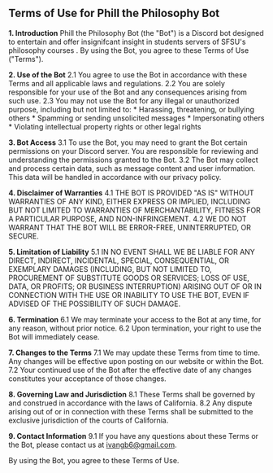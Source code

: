 ## **Terms of Use for Phill the Philosophy Bot**

**1. Introduction**
Phill the Philosophy Bot (the "Bot") is a Discord bot designed to entertain and offer insignifcant insight in  students servers of SFSU's philosophy courses . By using the Bot, you agree to these Terms of Use ("Terms").

**2. Use of the Bot**
2.1 You agree to use the Bot in accordance with these Terms and all applicable laws and regulations.
2.2 You are solely responsible for your use of the Bot and any consequences arising from such use.
2.3 You may not use the Bot for any illegal or unauthorized purpose, including but not limited to:
    * Harassing, threatening, or bullying others
    * Spamming or sending unsolicited messages
    * Impersonating others
    * Violating intellectual property rights or other legal rights

**3. Bot Access**
3.1 To use the Bot, you may need to grant the Bot certain permissions on your Discord server. You are responsible for reviewing and understanding the permissions granted to the Bot.
3.2 The Bot may collect and process certain data, such as message content and user information. This data will be handled in accordance with our privacy policy.

**4. Disclaimer of Warranties**
4.1 THE BOT IS PROVIDED "AS IS" WITHOUT WARRANTIES OF ANY KIND, EITHER EXPRESS OR IMPLIED, INCLUDING BUT NOT LIMITED TO WARRANTIES OF MERCHANTABILITY, FITNESS FOR A PARTICULAR PURPOSE, AND NON-INFRINGEMENT.
4.2 WE DO NOT WARRANT THAT THE BOT WILL BE ERROR-FREE, UNINTERRUPTED, OR SECURE.

**5. Limitation of Liability**
5.1 IN NO EVENT SHALL WE BE LIABLE FOR ANY DIRECT, INDIRECT, INCIDENTAL, SPECIAL, CONSEQUENTIAL, OR EXEMPLARY DAMAGES (INCLUDING, BUT NOT LIMITED TO, PROCUREMENT OF SUBSTITUTE GOODS OR SERVICES; LOSS OF USE, DATA, OR PROFITS; OR BUSINESS INTERRUPTION) ARISING OUT OF OR IN CONNECTION WITH THE USE OR INABILITY TO USE THE BOT, EVEN IF ADVISED OF THE POSSIBILITY OF SUCH DAMAGE.

**6. Termination**
6.1 We may terminate your access to the Bot at any time, for any reason, without prior notice.
6.2 Upon termination, your right to use the Bot will immediately cease.

**7. Changes to the Terms**
7.1 We may update these Terms from time to time. Any changes will be effective upon posting on our website or within the Bot.
7.2 Your continued use of the Bot after the effective date of any changes constitutes your acceptance of those changes.

**8. Governing Law and Jurisdiction**
8.1 These Terms shall be governed by and construed in accordance with the laws of California.
8.2 Any dispute arising out of or in connection with these Terms shall be submitted to the exclusive jurisdiction of the courts of California.

**9. Contact Information**
9.1 If you have any questions about these Terms or the Bot, please contact us at ivangb6@gmail.com.

By using the Bot, you agree to these Terms of Use.
